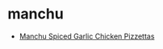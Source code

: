 # manchu

 * [Manchu Spiced Garlic Chicken Pizzettas](../index/m/manchu-spiced-garlic-chicken-pizzettas-4278.json)
